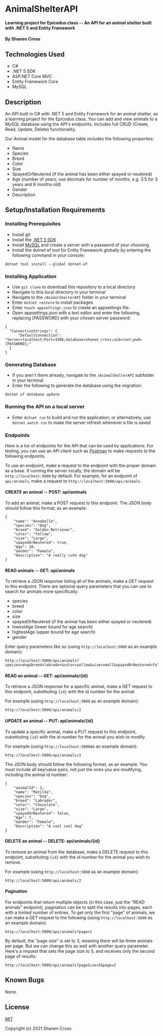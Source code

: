 # AnimalShelterAPI

#### Learning project for Epicodus class -- An API for an animal shelter built with .NET 5 and Entity Framework

#### By Shanen Cross

## Technologies Used

* C#
* .NET 5 SDK
* ASP.NET Core MVC
* Entity Framework Core
* MySQL

## Description

An API built in C# with .NET 5 and Entity Framework for an animal shelter, as a learning project for the Epicodus class. You can add and view animals to a MySQL database using the API's endpoints. Includes full CRUD (Create, Read, Update, Delete) functionality.

Our Animal model for the database table includes the following properties:
* Name
* Species
* Breed
* Color
* Size
* SpayedOrNeutered (if the animal has been either spayed or neutered)
* Age (number of years; use decimals for number of months, e.g. 3.5 for 3 years and 6 months old)
* Gender
* Description

## Setup/Installation Requirements

### Installing Prerequisites
* Install git
* Install the [.NET 5 SDK](https://dotnet.microsoft.com/download/dotnet/5.0)
* Install [MySQL](https://dev.mysql.com/downloads/mysql/) and create a server with a password of your choosing
* Install the dotnet ef tool for Entity Framework globally by entering the following command in your console:
```
dotnet tool install --global dotnet-ef
```

### Installing Application
* Use ```git clone``` to download this repository to a local directory
* Navigate to this local directory in your terminal
* Navigate to the ```/AnimalShelterAPI``` folder in your terminal
* Enter ```dotnet restore``` to install packages
* Enter ```touch appsettings.json``` to create an appsettings file.
* Open appsettings.json with a text editor and enter the following, replacing \[PASSWORD\] with your chosen server password:
```
{
  "ConnectionStrings": {
      "DefaultConnection": "Server=localhost;Port=3306;database=shanen_cross;uid=root;pwd=[PASSWORD];"
  }
}
```

### Generating Database
* If you aren't there already, navigate to the ```/AnimalShelterAPI``` subfolder in your terminal
* Enter the following to generate the database using the migration:
```
dotnet ef database update
```

### Running the API on a local server
* Enter ```dotnet run``` to build and run the application; or alternatively, use ```dotnet watch run``` to make the server refresh whenever a file is saved

### Endpoints

Here is a list of endpoints for the API that can be used by applications. For testing, you can use an API client such as [Postman](https://www.postman.com/downloads/) to make requests to the following endpoints.

To use an endpoint, make a request to the endpoint with the proper domain as a base. If running the server locally, the domain will be ```http://localhost:5000``` by default. For example, for an endpoint of ```api/animals```, make a request to ```http://localhost:5000/api/animals```. 

#### CREATE an animal -- POST: api/animals
To add an animal, make a POST request to this endpoint. The JSON body should follow this format, as an example:
```
{ 
    "name": "Annabelle",
    "species": "Dog",
    "breed": "Golden Retriever",
    "color": "Yellow",
    "size": "Large",
    "spayedOrNeutered": true,
    "Age": 10, 
    "Gender": "Female",
    "Description": "A really cute dog" 
}
```

#### READ animals -- GET: api/animals
To retrieve a JSON response listing all of the animals, make a GET request to this endpoint. There are optional query parameters that you can use to search for animals more specifically:

* species
* breed
* color
* size
* spayedOrNeutered (if the animal has been either spayed or neutered)
* lowestAge (lower bound for age search)
* highestAge (upper bound for age search)
* gender

Enter query parameters like so (using ```http://localhost:5000``` as an example domain):
```
http://localhost:5000/api/animals?species=dog&breed=labrador&color=yellow&size=small&spayedOrNeutered=false&lowestAge=0&highestAge=3&gender=male
```

#### READ an animal -- GET: api/animals/{id}
To retrieve a JSON response for a specific animal, make a GET request to this endpoint, substituting ```{id}``` with the id number for the animal.

For example (using ```http://localhost:5000``` as an example domain):
```
http://localhost:5000/api/animals/2
```

#### UPDATE an animal -- PUT: api/animals/{id}
To update a specific animal, make a PUT request to this endpoint, substituting ```{id}``` with the id number for the animal you wish to modify. 

For example (using ```http://localhost:5000```as an example domain):
```
http://localhost:5000/api/animals/2
```

The JSON body should follow the following format, as an example. You must include all key/value pairs, not just the ones you are modifying, including the animal id number:
```
{ 
    "animalId": 2,
    "name": "Matilda",
    "species": "Dog",
    "breed": "Labrador",
    "color": "Chocolate",
    "size": "Large",
    "spayedOrNeutered": false,
    "Age": 7, 
    "Gender": "Female",
    "Description": "A cool cool dog" 
}
```
#### DELETE an animal -- DELETE: api/animals/{id}
To remove an animal from the database, make a DELETE request to this endpoint, substituting ```{id}``` with the id number for the animal you wish to remove.

For example (using ```http://localhost:5000``` as an example domain):
```
http://localhost:5000/api/animals/2
```

#### Pagination

For endpoints that return multiple objects (in this case, just the "READ animals" endpoint), pagination can be to split the results into pages, each with a limited number of entries. To get only the first "page" of animals, we can make a GET request to the following (using ```http://localhost:5000``` as an example domain):

```
http://localhost:5000/api/animals?page=1
```
By default, the "page size" is set to 3, meaning there will be three animals per page. But we can change this as well with another query parameter. Here's a request that sets the page size to 5, and receives only the second page of results:
```
http://localhost:5000/api/animals?pageSize=5&page=2
```

## Known Bugs

None.

## License

[MIT](LICENSE)

Copyright (c) 2021 Shanen Cross

